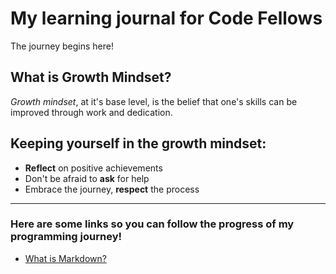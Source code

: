 # My learning journal for Code Fellows

The journey begins here!

## What is Growth Mindset?

_Growth mindset_, at it's base level, is the belief that one's skills can be improved through work and dedication.


## Keeping yourself in the growth mindset:
- **Reflect** on positive achievements
- Don't be afraid to **ask** for help
- Embrace the journey, **respect** the process  
____
### Here are some links so you can follow the progress of my programming journey!  
- [What is Markdown?](whatismarkdown.md)
